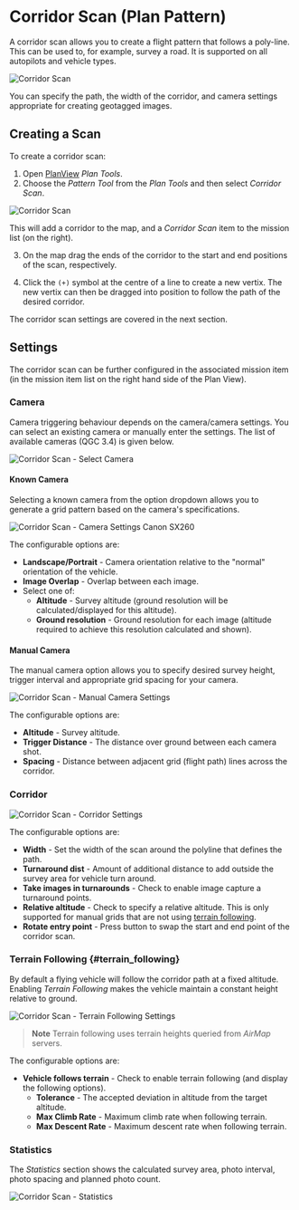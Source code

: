 # Corridor Scan (Plan Pattern)

A corridor scan allows you to create a flight pattern that follows a poly-line. This can be used to, for example, survey a road. It is supported on all autopilots and vehicle types.

![Corridor Scan](../../assets/plan/corridor_scan.jpg)

You can specify the path, the width of the corridor, and camera settings appropriate for creating geotagged images.

## Creating a Scan

To create a corridor scan:

1. Open [PlanView](../PlanView/PlanView.md) *Plan Tools*.
2. Choose the *Pattern Tool* from the *Plan Tools* and then select *Corridor Scan*.
  
  ![Corridor Scan](../../assets/plan/corridor_scan_menu.jpg)
  
  This will add a corridor to the map, and a *Corridor Scan* item to the mission list (on the right).

3. On the map drag the ends of the corridor to the start and end positions of the scan, respectively.

4. Click the `(+)` symbol at the centre of a line to create a new vertix. The new vertix can then be dragged into position to follow the path of the desired corridor.

The corridor scan settings are covered in the next section.

## Settings

The corridor scan can be further configured in the associated mission item (in the mission item list on the right hand side of the Plan View).

### Camera

Camera triggering behaviour depends on the camera/camera settings. You can select an existing camera or manually enter the settings. The list of available cameras (QGC 3.4) is given below.

![Corridor Scan - Select Camera](../../assets/plan/corridor_scan_settings_camera_select.jpg)

#### Known Camera

Selecting a known camera from the option dropdown allows you to generate a grid pattern based on the camera's specifications.

![Corridor Scan - Camera Settings Canon SX260](../../assets/plan/corridor_scan_settings_camera_canon_sx260.jpg)

The configurable options are:

- **Landscape/Portrait** - Camera orientation relative to the "normal" orientation of the vehicle.
- **Image Overlap** - Overlap between each image.
- Select one of: 
  - **Altitude** - Survey altitude (ground resolution will be calculated/displayed for this altitude).
  - **Ground resolution** - Ground resolution for each image (altitude required to achieve this resolution calculated and shown).

#### Manual Camera

The manual camera option allows you to specify desired survey height, trigger interval and appropriate grid spacing for your camera.

![Corridor Scan - Manual Camera Settings](../../assets/plan/corridor_scan_settings_camera_manual.jpg)

The configurable options are:

- **Altitude** - Survey altitude.
- **Trigger Distance** - The distance over ground between each camera shot.
- **Spacing** - Distance between adjacent grid (flight path) lines across the corridor.

### Corridor

![Corridor Scan - Corridor Settings](../../assets/plan/corridor_scan_settings_corridor.jpg)

The configurable options are:

- **Width** - Set the width of the scan around the polyline that defines the path.
- **Turnaround dist** - Amount of additional distance to add outside the survey area for vehicle turn around.
- **Take images in turnarounds** - Check to enable image capture a turnaround points.
- **Relative altitude** - Check to specify a relative altitude. This is only supported for manual grids that are not using [terrain following](#terrain_following).
- **Rotate entry point** - Press button to swap the start and end point of the corridor scan.

### Terrain Following {#terrain_following}

By default a flying vehicle will follow the corridor path at a fixed altitude. Enabling *Terrain Following* makes the vehicle maintain a constant height relative to ground.

![Corridor Scan - Terrain Following Settings](../../assets/plan/corridor_scan_settings_terrain.jpg)

> **Note** Terrain following uses terrain heights queried from *AirMap* servers.

The configurable options are:

- **Vehicle follows terrain** - Check to enable terrain following (and display the following options). 
  - **Tolerance** - The accepted deviation in altitude from the target altitude.
  - **Max Climb Rate** - Maximum climb rate when following terrain.
  - **Max Descent Rate** - Maximum descent rate when following terrain.

### Statistics

The *Statistics* section shows the calculated survey area, photo interval, photo spacing and planned photo count.

![Corridor Scan - Statistics](../../assets/plan/corridor_scan_settings_statistics.jpg)